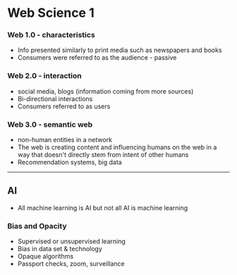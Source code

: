 # Web Science 1

### Web 1.0 - characteristics

- Info presented similarly to print media such as newspapers and books
- Consumers were referred to as the audience - passive

### Web 2.0 - interaction

- social media, blogs (information coming from more sources)
- Bi-directional interactions
- Consumers referred to as users

### Web 3.0 - semantic web

- non-human entities in a network
- The web is creating content and influencing humans on the web in a way that doesn't directly stem from intent of other humans
- Recommendation systems, big data

---

## AI

- All machine learning is AI but not all AI is machine learning

### Bias and Opacity

- Supervised or unsupervised learning
- Bias in data set & technology
- Opaque algorithms
- Passport checks, zoom, surveillance
